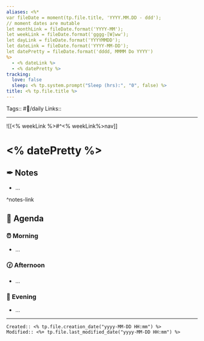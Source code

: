 ```yaml
---
aliases: <%*
var fileDate = moment(tp.file.title, 'YYYY.MM.DD - ddd');
// moment dates are mutable 
let monthLink = fileDate.format('YYYY-MM');
let weekLink = fileDate.format('gggg-[W]ww');
let dayLink = fileDate.format('YYYYMMDD');
let dateLink = fileDate.format('YYYY-MM-DD');
let datePretty = fileDate.format('dddd, MMMM Do YYYY')
%>
  - <% dateLink %>
  - <% datePretty %>
tracking:
  love: false
  sleep: <% tp.system.prompt("Sleep (hrs):", "0", false) %>
title: <% tp.file.title %>
---
```

Tags:: #📅/daily
Links:: 
___

![[<% weekLink %>#^<% weekLink%>nav]]

# <% datePretty %>


## ✒ Notes

- …

^notes-link

## 📅 Agenda

### ⏰ Morning

- …

### 🕜 Afternoon

- …

### 🌙 Evening

- …

___
```ad-fileInfo 
Created:: <% tp.file.creation_date("yyyy-MM-DD HH:mm") %>
Modified:: <%+ tp.file.last_modified_date("yyyy-MM-DD HH:mm") %>
```
